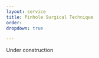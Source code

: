 ```yaml
---
layout: service
title: Pinhole Surgical Technique
order:
dropdown: true

---
```


Under construction
